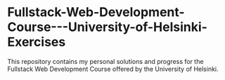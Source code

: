 # Fullstack-Web-Development-Course---University-of-Helsinki-Exercises
This repository contains my personal solutions and progress for the Fullstack Web Development Course offered by the University of Helsinki.
